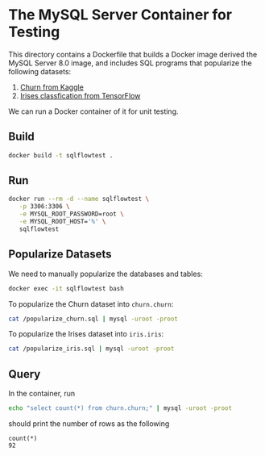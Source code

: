 # The MySQL Server Container for Testing

This directory contains a Dockerfile that builds a Docker image derived the MySQL Server 8.0 image, and includes SQL programs that popularize the following datasets:

1. [Churn from Kaggle](https://www.kaggle.com/blastchar/telco-customer-churn)
1. [Irises classfication from TensorFlow](https://www.tensorflow.org/guide/premade_estimators#classifying_irises_an_overview)

We can run a Docker container of it for unit testing.

## Build

```bash
docker build -t sqlflowtest .
```

## Run

```bash
docker run --rm -d --name sqlflowtest \
   -p 3306:3306 \
   -e MYSQL_ROOT_PASSWORD=root \
   -e MYSQL_ROOT_HOST='%' \
   sqlflowtest
```

## Popularize Datasets

We need to manually popularize the databases and tables:

```bash
docker exec -it sqlflowtest bash
```

To popularize the Churn dataset into `churn.churn`:

```bash
cat /popularize_churn.sql | mysql -uroot -proot
```

To popularize the Irises dataset into `iris.iris`:

```bash
cat /popularize_iris.sql | mysql -uroot -proot
```

## Query

In the container, run

```bash
echo "select count(*) from churn.churn;" | mysql -uroot -proot
```

should print the number of rows as the following

```
count(*)
92
```
